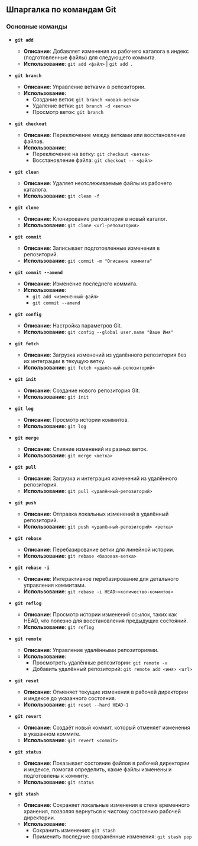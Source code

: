   ## Шпаргалка по командам Git

### Основные команды

- **`git add`**
  - **Описание**: Добавляет изменения из рабочего каталога в индекс (подготовленные файлы) для следующего коммита.
  - **Использование**: `git add <файл>` | `git add .`

- **`git branch`**
  - **Описание**: Управление ветками в репозитории.
  - **Использование**: 
    - Создание ветки: `git branch <новая-ветка>`
    - Удаление ветки: `git branch -d <ветка>`
    - Просмотр веток: `git branch`

- **`git checkout`**
  - **Описание**: Переключение между ветками или восстановление файлов.
  - **Использование**: 
    - Переключение на ветку: `git checkout <ветка>`
    - Восстановление файла: `git checkout -- <файл>`

- **`git clean`**
  - **Описание**: Удаляет неотслеживаемые файлы из рабочего каталога.
  - **Использование**: `git clean -f`

- **`git clone`**
  - **Описание**: Клонирование репозитория в новый каталог.
  - **Использование**: `git clone <url-репозитория>`

- **`git commit`**
  - **Описание**: Записывает подготовленные изменения в репозиторий.
  - **Использование**: `git commit -m "Описание коммита"`

- **`git commit --amend`**
  - **Описание**: Изменение последнего коммита.
  - **Использование**: 
    - `git add <изменённый-файл>`
    - `git commit --amend`

- **`git config`**
  - **Описание**: Настройка параметров Git.
  - **Использование**: `git config --global user.name "Ваше Имя"`

- **`git fetch`**
  - **Описание**: Загрузка изменений из удалённого репозитория без их интеграции в текущую ветку.
  - **Использование**: `git fetch <удалённый-репозиторий>`

- **`git init`**
  - **Описание**: Создание нового репозитория Git.
  - **Использование**: `git init`

- **`git log`**
  - **Описание**: Просмотр истории коммитов.
  - **Использование**: `git log`

- **`git merge`**
  - **Описание**: Слияние изменений из разных веток.
  - **Использование**: `git merge <ветка>`

- **`git pull`**
  - **Описание**: Загрузка и интеграция изменений из удалённого репозитория.
  - **Использование**: `git pull <удалённый-репозиторий>`

- **`git push`**
  - **Описание**: Отправка локальных изменений в удалённый репозиторий.
  - **Использование**: `git push <удалённый-репозиторий> <ветка>`

- **`git rebase`**
  - **Описание**: Перебазирование ветки для линейной истории.
  - **Использование**: `git rebase <базовая-ветка>`

- **`git rebase -i`**
  - **Описание**: Интерактивное перебазирование для детального управления коммитами.
  - **Использование**: `git rebase -i HEAD~<количество-коммитов>`

- **`git reflog`**
  - **Описание**: Просмотр истории изменений ссылок, таких как HEAD, что полезно для восстановления предыдущих состояний.
  - **Использование**: `git reflog`

- **`git remote`**
  - **Описание**: Управление удалёнными репозиториями.
  - **Использование**:
    - Просмотреть удалённые репозитории: `git remote -v`
    - Добавить удалённый репозиторий: `git remote add <имя> <url>`

- **`git reset`**
  - **Описание**: Отменяет текущие изменения в рабочей директории и индексе до указанного состояния.
  - **Использование**: `git reset --hard HEAD~1`

- **`git revert`**
  - **Описание**: Создаёт новый коммит, который отменяет изменения в указанном коммите.
  - **Использование**: `git revert <commit>`

- **`git status`**
  - **Описание**: Показывает состояние файлов в рабочей директории и индексе, помогая определить, какие файлы изменены и подготовлены к коммиту.
  - **Использование**: `git status`

- **`git stash`**
  - **Описание**: Сохраняет локальные изменения в стеке временного хранения, позволяя вернуться к чистому состоянию рабочей директории.
  - **Использование**:
    - Сохранить изменения: `git stash`
    - Применить последние сохранённые изменения: `git stash pop`
